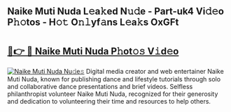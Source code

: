 ## Naike Muti Nuda L𝚎a𝚔ed N𝚞𝚍e - Part-uk4 Vi𝚍𝚎o P𝚑𝚘tos - H𝚘𝚝 O𝚗𝚕yf𝚊ns L𝚎a𝚔s OxGFt

# <h2><a href="http://kfak14c.oniu.top/?m=Naike+Muti+Nuda">🔗👉 🔴 Naike Muti Nuda P𝚑ot𝚘𝚜 V𝚒d𝚎o</a></h2>

[![Naike Muti Nuda Nu𝚍e𝚜](https://i.imgur.com/0qMVB7G.gif)](http://kfak14c.oniu.top/?m=Naike+Muti+Nuda)
Digital media creator and web entertainer Naike Muti Nuda, known for publishing dance and lifestyle tutorials through solo and collaborative dance presentations and brief videos. Selfless philanthropist volunteer Naike Muti Nuda, recognized for their generosity and dedication to volunteering their time and resources to help others.  
